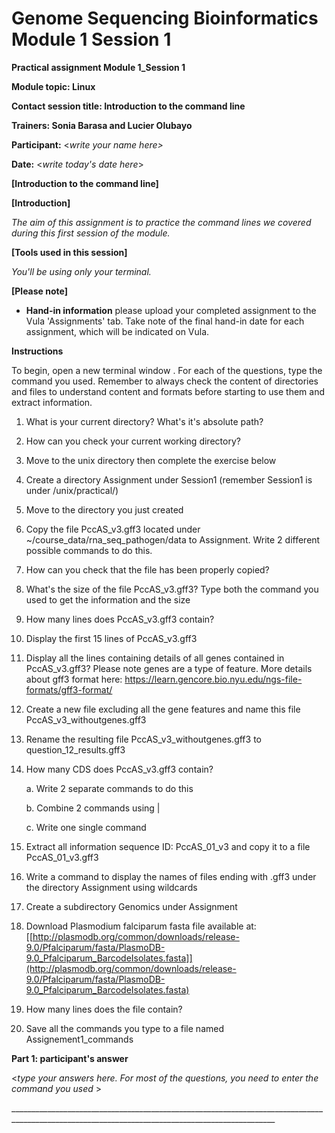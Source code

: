 # Genome Sequencing Bioinformatics Module 1 Session 1

**Practical assignment Module 1_Session 1**

**Module topic: Linux**

**Contact session title: Introduction to the command line**

**Trainers: Sonia Barasa and Lucier Olubayo**

**Participant:** \<*write your name here\>*

**Date:** \<*write today's date here*\>

**[Introduction to the command line]**

**[Introduction]**

*The aim of this assignment is to practice the command lines we covered
during this first session of the module.*

**[Tools used in this session]**

*You'll be using only your terminal.*

**[Please note]**

-   **Hand-in information** please upload your completed assignment to
    the Vula 'Assignments' tab. Take note of the final hand-in date for
    each assignment, which will be indicated on Vula.

**Instructions**

To begin, open a new terminal window . For each of the questions, type
the command you used. Remember to always check the content of
directories and files to understand content and formats before starting
to use them and extract information.

1.  What is your current directory? What's it's absolute path?

2.  How can you check your current working directory?

3.  Move to the unix directory then complete the exercise below

4.  Create a directory Assignment under Session1 (remember Session1 is
    under /unix/practical/)

5.  Move to the directory you just created

6.  Copy the file PccAS_v3.gff3 located under
    \~/course_data/rna_seq_pathogen/data to Assignment. Write 2
    different possible commands to do this.

7.  How can you check that the file has been properly copied?

8.  What's the size of the file PccAS_v3.gff3? Type both the command you
    used to get the information and the size

9.  How many lines does PccAS_v3.gff3 contain?

10. Display the first 15 lines of PccAS_v3.gff3

11. Display all the lines containing details of all genes contained in
    PccAS_v3.gff3?
Please note genes are a type of feature. More details about gff3 format here: https://learn.gencore.bio.nyu.edu/ngs-file-formats/gff3-format/

13. Create a new file excluding all the gene features and name this file
    PccAS_v3_withoutgenes.gff3

14. Rename the resulting file PccAS_v3_withoutgenes.gff3 to
    question_12_results.gff3

15. How many CDS does PccAS_v3.gff3 contain?

    a.  Write 2 separate commands to do this

    b.  Combine 2 commands using \|

    c.  Write one single command

16. Extract all information sequence ID: PccAS_01_v3 and copy it to a
    file PccAS_01_v3.gff3

17. Write a command to display the names of files ending with .gff3
    under the directory Assignment using wildcards

18. Create a subdirectory Genomics under Assignment

19. Download Plasmodium falciparum fasta file available at:
    [[http://plasmodb.org/common/downloads/release-9.0/Pfalciparum/fasta/PlasmoDB-9.0_Pfalciparum_BarcodeIsolates.fasta]](http://plasmodb.org/common/downloads/release-9.0/Pfalciparum/fasta/PlasmoDB-9.0_Pfalciparum_BarcodeIsolates.fasta)

20. How many lines does the file contain?

21. Save all the commands you type to a file named Assignement1_commands

**Part 1: participant's answer**

\<*type your answers here. For most of the questions, you need to enter
the command you used* \>

\_\_\_\_\_\_\_\_\_\_\_\_\_\_\_\_\_\_\_\_\_\_\_\_\_\_\_\_\_\_\_\_\_\_\_\_\_\_\_\_\_\_\_\_\_\_\_\_\_\_\_\_\_\_\_\_\_\_\_\_\_\_\_\_\_\_\_\_\_\_\_\_\_\_\_\_\_\_\_\_\_\_\_\_\_\_\_\_\_\_\_\_\_\_\_\_\_\_\_\_\_\_\_\_\_\_\_\_\_\_\_\_\_\_\_\_\_\_\_\_\_\_\_\_\_\_\_\_\_\_\_\_\_\_\_\_\_\_\_\_\_\_\_\_
